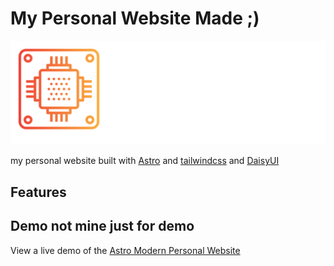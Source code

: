 # My Personal Website Made ;)

![Astro Modern Personal Website](public/1.png)

my personal website built with [Astro](https://astro.build) and [tailwindcss](https://tailwindcss.com/) and [DaisyUI](https://daisyui.com/)

## Features

## Demo not mine just for demo

View a live demo of the [Astro Modern Personal Website](https://astro-modern-personal-website.netlify.app/)
